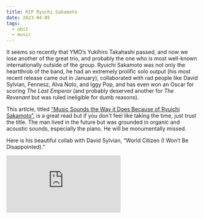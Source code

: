 ```yaml
---
title: RIP Ryuchi Sakamoto
date: 2023-04-05
tags:
  - obit
  - music
---
```


It seems so recently that YMO’s Yukihiro Takahashi passed, and now we lose another of the great trio, and probably the one who is most well-known internationally outside of the group. Ryuichi Sakamoto was not only the heartthrob of the band, he had an extremely prolific solo output (his most recent release came out in January), collaborated with rad people like David Sylvian, Fennesz, Alva Noto, and Iggy Pop, and has even won an Oscar for scoring *The Last Emperor* (and probably deserved another for *The Revenant* but was ruled ineligible for dumb reasons). 

This article, titled [“Music Sounds the Way it Does Because of Ryuichi Sakamoto”](https://www.msn.com/en-us/music/news/music-sounds-the-way-it-does-because-of-ryuichi-sakamoto/ar-AA19qzyJ), is a great read but if you don't feel like taking the time, just trust the title. The man lived in the future but was grounded in organic and acoustic sounds, especially the piano. He will be monumentally missed.

Here is his beautiful collab with David Sylvian, “World Citizen (I Won’t Be Disappointed).”

<div class='embed-container'><iframe src='https://www.youtube.com/embed/LlpSj6TlXJ4' frameborder='0' allowfullscreen></iframe></div>